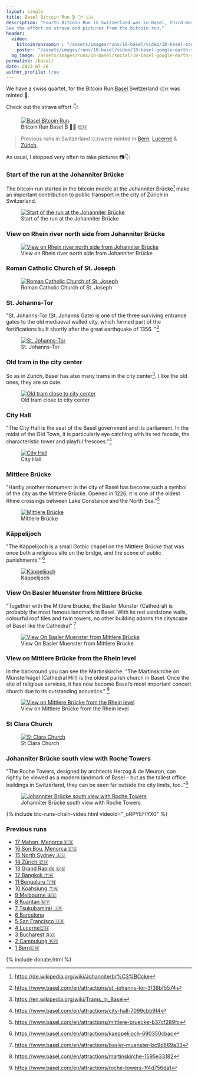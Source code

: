 ```yaml
---
layout: single
title: Basel Bitcoin Run ₿ 🏃‍♂️ 🇨🇭
description: "Fourth Bitcoin Run in Switzerland was in Basel, third-most populous city in the country.
See the effort on strava and pictures from the bitcoin run."
header:
  video:
    bitcoinrunzoomin : "/assets/images/runs/18-basel/video/18-basel-zoomin-low-1920x1080.m4v"
    poster: "/assets/images/runs/18-basel/video/18-basel-google-earth-satellite-printscreen-1080p.jpeg"
  og_image: /assets/images/runs/18-basel/social/18-basel-google-earth-satellite-printscreen-1080p.jpeg
permalink: /basel/
date: 2023-07-26
author_profile: true
---
```


We have a swiss quartet, for the Bitcoin Run [Basel](https://www.basel.com/en) Switzerland 🇨🇭 was minted 🎉.

Check out the strava effort 👇:

<figure class="image">
  <a href="https://www.strava.com/activities/9524843254">
    <img src="/assets/images/runs/18-basel/page/18-basel-strava-1280x960.jpeg" alt="Basel Bitcoin Run">
  </a>
  <figcaption>Bitcoin Run Basel ₿ 🏃‍♂️ 🇨🇭</figcaption>
</figure> 

> Previous runs in Switzerland 🇨🇭were minted in [Bern](/bern), [Lucerne](/lucerne) & [Zürich](/zuerich),

As usual, I stopped very often to take pictures 📷👇:

### Start of the run at the Johanniter Brücke

The bitcoin run started in the bitcoin middle at the Johanniter Brücke[^1] make an important contribution to public transport in the city of Zürich in Switzerland.

<figure class="image">
  <a href="/assets/images/runs/18-basel/city/1-1200x1600-start-johanniterbruecke.jpg">
    <img src="/assets/images/runs/18-basel/city/1-1200x1600-start-johanniterbruecke.jpg" alt="Start of the run at the Johanniter Brücke">
  </a>
  <figcaption>Start of the run at the Johanniter Brücke</figcaption>
</figure>

[^1]: <https://de.wikipedia.org/wiki/Johanniterbr%C3%BCcke>

### View on Rhein river north side from Johanniter Brücke

<figure class="image">
  <a href="/assets/images/runs/18-basel/city/2-1200x900-start-johanniterbruecke-rhein-north-view.jpg">
    <img src="/assets/images/runs/18-basel/city/2-1200x900-start-johanniterbruecke-rhein-north-view.jpg" alt="View on Rhein river north side from Johanniter Brücke">
  </a>
  <figcaption>View on Rhein river north side from Johanniter Brücke</figcaption>
</figure>

### Roman Catholic Church of St. Joseph

<figure class="image">
  <a href="/assets/images/runs/18-basel/city/3-1200x1600-st-joseph-church.jpg">
    <img src="/assets/images/runs/18-basel/city/3-1200x1600-st-joseph-church.jpg" 
            alt="Roman Catholic Church of St. Joseph">
  </a>
  <figcaption>Roman Catholic Church of St. Joseph</figcaption>
</figure>

### St. Johanns-Tor

"St. Johanns-Tor (St. Johanns Gate) is one of the three surviving entrance gates to the old mediaeval walled city,
which formed part of the fortifications built shortly after the great earthquake of 1356. "[^2]

[^2]: <https://www.basel.com/en/attractions/st.-johanns-tor-3f38bf5574>

<figure class="image">
  <a href="/assets/images/runs/18-basel/city/4-1200x900-st-johanns-tor.jpg">
    <img src="/assets/images/runs/18-basel/city/4-1200x900-st-johanns-tor.jpg" alt="St. Johanns-Tor">
  </a>
  <figcaption>St. Johanns-Tor</figcaption>
</figure>

### Old tram in the city center

So as in Zürich, Basel has also many trams in the city center[^3]. I like the old ones, they are so cute.

<figure class="image">
  <a href="/assets/images/runs/18-basel/city/5-1200x1600-old-tram-city-center.jpg">
    <img src="/assets/images/runs/18-basel/city/5-1200x1600-old-tram-city-center.jpg" alt="Old tram close to city center">
  </a>
  <figcaption>Old tram close to city center</figcaption>
</figure>

[^3]: <https://en.wikipedia.org/wiki/Trams_in_Basel>

### City Hall 

"The City Hall is the seat of the Basel government and its parliament. 
In the midst of the Old Town, it is particularly eye catching with its red facade,
the characteristic tower and playful frescoes."[^4]

[^4]: <https://www.basel.com/en/attractions/city-hall-7099cbb9f4>


<figure class="image">
  <a href="/assets/images/runs/18-basel/city/6-1200x900-basel-rathaus.jpg">
    <img src="/assets/images/runs/18-basel/city/6-1200x900-basel-rathaus.jpg" alt="City Hall">
  </a>
  <figcaption>City Hall</figcaption>
</figure>

### Mittlere Brücke

"Hardly another monument in the city of Basel has become such a symbol of the city as the Mittlere Brücke.
Opened in 1226, it is one of the oldest Rhine crossings between Lake Constance and the North Sea."[^5]

<figure class="image">
  <a href="/assets/images/runs/18-basel/city/7-1200x900-view-on-mittlere-bruecke.jpg">
    <img src="/assets/images/runs/18-basel/city/7-1200x900-view-on-mittlere-bruecke.jpg" alt="Mittlere Brücke">
  </a>
  <figcaption>Mittlere Brücke</figcaption>
</figure>

[^5]: <https://www.basel.com/en/attractions/mittlere-bruecke-b37cf289fc>

### Käppelijoch

"The Käppelijoch is a small Gothic chapel on the Mittlere Brücke that was once both a religious site on the bridge,
and the scene of public punishments." [^6]
<figure class="image">
  <a href="/assets/images/runs/18-basel/city/8-kaeppeljoch.jpg">
    <img src="/assets/images/runs/18-basel/city/8-kaeppeljoch.jpg" alt="Käppelijoch">
  </a>
  <figcaption>Käppelijoch</figcaption>
</figure>

[^6]: <https://www.basel.com/en/attractions/kaeppelijoch-690350cbac>

### View On Basler Muenster from Mittlere Brücke

"Together with the Mittlere Brücke, the Basler Münster (Cathedral) is probably the most famous landmark in Basel.
With its red sandstone walls, colourful roof tiles and twin towers,
no other building adorns the cityscape of Basel like the Cathedral" [^7]
<figure class="image">
  <a href="/assets/images/runs/18-basel/city/8-1200x900-view-on-basler-muenster-from-mittlere-bruecke.jpg">
    <img src="/assets/images/runs/18-basel/city/8-1200x900-view-on-basler-muenster-from-mittlere-bruecke.jpg" alt="View On Basler Muenster from Mittlere Brücke">
  </a>
  <figcaption>View On Basler Muenster from Mittlere Brücke</figcaption>
</figure>

[^7]: <https://www.basel.com/en/attractions/basler-muenster-bc9d869a33>

### View on Mittlere Brücke from the Rhein level

In the backround you can see the Martinskirche. "The Martinskirche on Münsterhügel (Cathedral Hill) is the oldest parish church in Basel.
Once the site of religious services, it has now become Basel’s most important concert church
due to its outstanding acoustics." [^8]

[^8]: <https://www.basel.com/en/attractions/martinskirche-1595e33182>

<figure class="image">
  <a href="/assets/images/runs/18-basel/city/9-1200x900-view-on-mittlere-bruecke-from-bellow-martinskirche-in-background.jpg">
    <img src="/assets/images/runs/18-basel/city/9-1200x900-view-on-mittlere-bruecke-from-bellow-martinskirche-in-background.jpg" alt="View on Mittlere Brücke from the Rhein level">
  </a>
  <figcaption>View on Mittlere Brücke from the Rhein level</figcaption>
</figure>

### St Clara Church

<figure class="image">
  <a href="/assets/images/runs/18-basel/city/10-1200x900-clarakirche-basel.jpg">
    <img src="/assets/images/runs/18-basel/city/10-1200x900-clarakirche-basel.jpg" alt="St Clara Church">
  </a>
  <figcaption>St Clara Church</figcaption>
</figure>


### Johanniter Brücke south view with Roche Towers

"The Roche Towers, designed by architects Herzog & de Meuron, can rightly be viewed as a modern landmark of Basel
– but as the tallest office buildings in Switzerland, they can be seen far outside the city limits, too.."[^9]

<figure class="image">
  <a href="/assets/images/runs/18-basel/city/11-1200x900-end-johanniterbruecke-rhein-south-view-roche-towers.jpg">
    <img src="/assets/images/runs/18-basel/city/11-1200x900-end-johanniterbruecke-rhein-south-view-roche-towers.jpg"
        alt="Johanniter Brücke south view with Roche Towers">
  </a>
  <figcaption>Johanniter Brücke south view with Roche Towers</figcaption>
</figure>

[^9]: <https://www.basel.com/en/attractions/roche-towers-1f4d756da1>

{% include btc-runs-chain-video.html videoId="_oRPYEFlYX0" %}

### Previous runs

- [17 Mahon, Menorca 🇪🇸](/mahon)
- [16 Son Bou, Menorca 🇪🇸](/son-bou)
- [15 North Sydney 🇦🇺](/north-sydney)
- [14 Zürich 🇨🇭](/zuerich)
- [13 Grand Rapids️ 🇺🇸](/grand-rapids)
- [12 Bangkok️ 🇹🇭](/bangkok)
- [11 Bengaluru 🇮🇳](/bengaluru)
- [10 Koahsiung 🇹🇼](/kaohsiung)
- [9 Melbourne 🇦🇺](/melbourne)
- [8 Kuantan 🇲🇾](/kuantan)
- [7 Tsukubamirai 🇯🇵](/tsukubamirai)
- [6 Barcelona](/barcelona)
- [5 San Francisco 🇺🇸](/san-francisco)
- [4 Lucerne🇨🇭](/lucerne)
- [3 Bucharest 🇷🇴](/bucharest)
- [2 Campulung 🇷🇴](/campulung)
- [1 Bern🇨🇭](/bern)

{% include donate.html %}  
